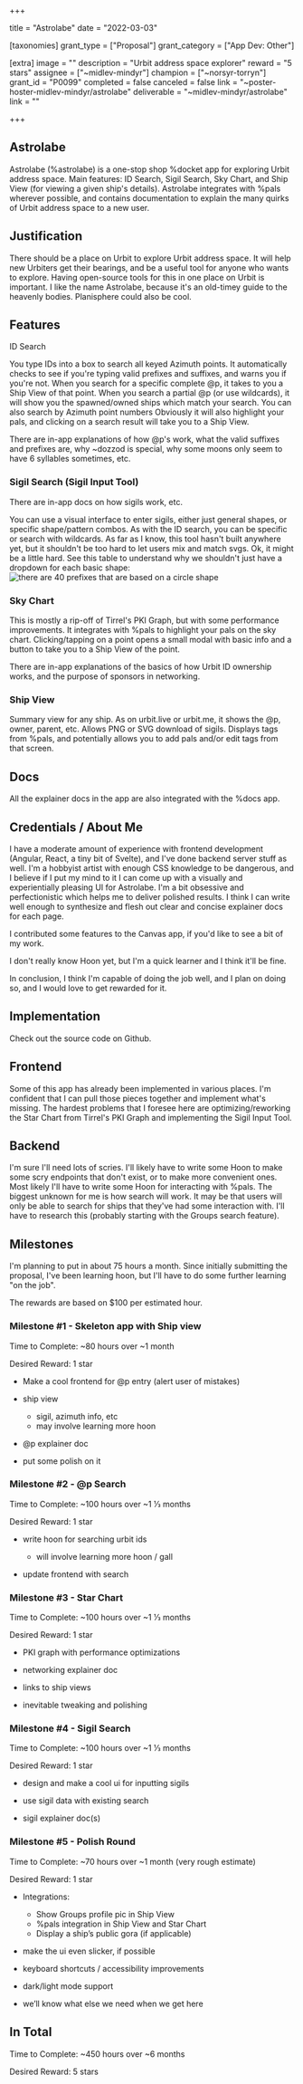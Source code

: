 +++

title = "Astrolabe"
date = "2022-03-03"

[taxonomies]
grant_type = ["Proposal"]
grant_category = ["App Dev: Other"]

[extra]
image = ""
description = "Urbit address space explorer"
reward = "5 stars"
assignee = ["~midlev-mindyr"]
champion = ["~norsyr-torryn"]
grant_id = "P0099"
completed = false
canceled = false
link = "~poster-hoster-midlev-mindyr/astrolabe"
deliverable = "~midlev-mindyr/astrolabe"
link = ""

+++

## Astrolabe

Astrolabe (%astrolabe) is a one-stop shop %docket app for exploring Urbit address space. Main features: ID Search, Sigil Search, Sky Chart, and Ship View (for viewing a given ship's details). Astrolabe integrates with %pals wherever possible, and contains documentation to explain the many quirks of Urbit address space to a new user.

## Justification

There should be a place on Urbit to explore Urbit address space. It will help new Urbiters get their bearings, and be a useful tool for anyone who wants to explore. Having open-source tools for this in one place on Urbit is important.
I like the name Astrolabe, because it's an old-timey guide to the heavenly bodies. Planisphere could also be cool.

## Features

ID Search

You type IDs into a box to search all keyed Azimuth points. It automatically checks to see if you're typing valid prefixes and suffixes, and warns you if you're not. When you search for a specific complete @p, it takes to you a Ship View of that point. When you search a partial @p (or use wildcards), it will show you the spawned/owned ships which match your search. You can also search by Azimuth point numbers Obviously it will also highlight your pals, and clicking on a search result will take you to a Ship View.

There are in-app explanations of how @p's work, what the valid suffixes and prefixes are, why ~dozzod is special, why some moons only seem to have 6 syllables sometimes, etc.

### Sigil Search (Sigil Input Tool)

There are in-app docs on how sigils work, etc.

You can use a visual interface to enter sigils, either just general shapes, or specific shape/pattern combos. As with the ID search, you can be specific or search with wildcards. As far as I know, this tool hasn't built anywhere yet, but it shouldn't be too hard to let users mix and match svgs. Ok, it might be a little hard. See this table to understand why we shouldn't just have a dropdown for each basic shape: ![there are 40 prefixes that are based on a circle shape](https://i.imgur.com/sqS9yVml.png)

### Sky Chart

This is mostly a rip-off of Tirrel's PKI Graph, but with some performance improvements. It integrates with %pals to highlight your pals on the sky chart. Clicking/tapping on a point opens a small modal with basic info and a button to take you to a Ship View of the point.

There are in-app explanations of the basics of how Urbit ID ownership works, and the purpose of sponsors in networking.

### Ship View

Summary view for any ship. As on urbit.live or urbit.me, it shows the @p, owner, parent, etc. Allows PNG or SVG download of sigils. Displays tags from %pals, and potentially allows you to add pals and/or edit tags from that screen.

## Docs

All the explainer docs in the app are also integrated with the %docs app.

## Credentials / About Me

I have a moderate amount of experience with frontend development (Angular, React, a tiny bit of Svelte), and I've done backend server stuff as well. I'm a hobbyist artist with enough CSS knowledge to be dangerous, and I believe if I put my mind to it I can come up with a visually and experientially pleasing UI for Astrolabe. I'm a bit obsessive and perfectionistic which helps me to deliver polished results. I think I can write well enough to synthesize and flesh out clear and concise explainer docs for each page.

I contributed some features to the Canvas app, if you'd like to see a bit of my work.

I don't really know Hoon yet, but I'm a quick learner and I think it'll be fine.

In conclusion, I think I'm capable of doing the job well, and I plan on doing so, and I would love to get rewarded for it.

## Implementation

Check out the source code on Github.

## Frontend

Some of this app has already been implemented in various places. I'm confident that I can pull those pieces together and implement what's missing. The hardest problems that I foresee here are optimizing/reworking the Star Chart from Tirrel's PKI Graph and implementing the Sigil Input Tool.

## Backend

I'm sure I'll need lots of scries. I'll likely have to write some Hoon to make some scry endpoints that don't exist, or to make more convenient ones. Most likely I'll have to write some Hoon for interacting with %pals. The biggest unknown for me is how search will work. It may be that users will only be able to search for ships that they've had some interaction with. I'll have to research this (probably starting with the Groups search feature).

## Milestones

I'm planning to put in about 75 hours a month. Since initially submitting the proposal, I've been learning hoon, but I'll have to do some further learning "on the job".

The rewards are based on $100 per estimated hour.

### Milestone #1 - Skeleton app with Ship view

Time to Complete: ~80 hours over ~1 month

Desired Reward: 1 star

- Make a cool frontend for @p entry (alert user of mistakes)

- ship view

  - sigil, azimuth info, etc
  - may involve learning more hoon

- @p explainer doc

- put some polish on it

### Milestone #2 - @p Search

Time to Complete: ~100 hours over ~1 1⁄3 months

Desired Reward: 1 star

- write hoon for searching urbit ids

  - will involve learning more hoon / gall

- update frontend with search

### Milestone #3 - Star Chart

Time to Complete: ~100 hours over ~1 1⁄3 months

Desired Reward: 1 star

- PKI graph with performance optimizations

- networking explainer doc

- links to ship views

- inevitable tweaking and polishing

### Milestone #4 - Sigil Search

Time to Complete: ~100 hours over ~1 1⁄3 months

Desired Reward: 1 star

- design and make a cool ui for inputting sigils

- use sigil data with existing search

- sigil explainer doc(s)

### Milestone #5 - Polish Round

Time to Complete: ~70 hours over ~1 month (very rough estimate)

Desired Reward: 1 star

- Integrations:

  - Show Groups profile pic in Ship View
  - %pals integration in Ship View and Star Chart
  - Display a ship’s public gora (if applicable)

- make the ui even slicker, if possible
- keyboard shortcuts / accessibility improvements
- dark/light mode support
- we’ll know what else we need when we get here

## In Total

Time to Complete: ~450 hours over ~6 months

Desired Reward: 5 stars
